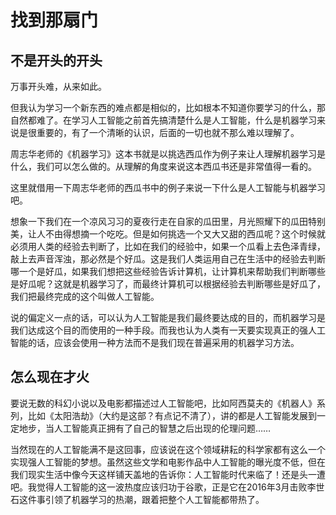 # 找到那扇门

## 不是开头的开头

万事开头难，从来如此。

但我认为学习一个新东西的难点都是相似的，比如根本不知道你要学习的什么，那自然都难了。在学习人工智能之前首先搞清楚什么是人工智能，什么是机器学习来说是很重要的，有了一个清晰的认识，后面的一切也就不那么难以理解了。

周志华老师的《机器学习》这本书就是以挑选西瓜作为例子来让人理解机器学习是什么，我们可以怎么做的。从理解的角度来说这本西瓜书还是非常值得一看的。

这里就借用一下周志华老师的西瓜书中的例子来说一下什么是人工智能与机器学习吧。

想象一下我们在一个凉风习习的夏夜行走在自家的瓜田里，月光照耀下的瓜田特别美，让人不由得想摘一个吃吃。但是如何挑选一个又大又甜的西瓜呢？这个时候就必须用人类的经验去判断了，比如在我们的经验中，如果一个瓜看上去色泽青绿，敲上去声音浑浊，那必然是个好瓜。这是我们人类运用自己在生活中的经验去判断哪一个是好瓜，如果我们想把这些经验告诉计算机，让计算机来帮助我们判断哪些是好瓜呢？这就是机器学习了，而最终计算机可以根据经验去判断哪些是好瓜了，我们把最终完成的这个叫做人工智能。

说的偏定义一点的话，可以认为人工智能是我们最终要达成的目的，而机器学习是我们达成这个目的而使用的一种手段。而我也认为人类有一天要实现真正的强人工智能的话，应该会使用一种方法而不是我们现在普遍采用的机器学习方法。

## 怎么现在才火

要说无数的科幻小说以及电影都描述过人工智能吧，比如阿西莫夫的《机器人》系列，比如《太阳浩劫》（大约是这部？有点记不清了），讲的都是人工智能发展到一定地步，当人工智能真正拥有了自己的智慧之后出现的伦理问题……

当然现在的人工智能满不是这回事，应该说在这个领域耕耘的科学家都有这么一个实现强人工智能的梦想。虽然这些文学和电影作品中人工智能的曝光度不低，但在我们现实生活中像今天这样铺天盖地的告诉你：人工智能时代来临了！还是头一遭吧。我觉得人工智能的这一波热度应该归功于谷歌，正是它在2016年3月击败李世石这件事引领了机器学习的热潮，跟着把整个人工智能都带热了。

